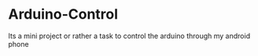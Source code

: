 # Arduino-Control
Its a mini project or rather a task to control the arduino through my android phone
